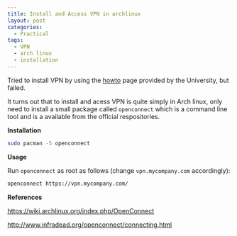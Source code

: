 ```yaml
---
title: Install and Access VPN in archlinux
layout: post
categories:
  - Practical
tags:
  - VPN
  - arch linux
  - installation
---
```


Tried to install VPN by using the [howto](https://www.it.iastate.edu/howtos/vpn) page provided by the University, but failed.

It turns out that to install and acess VPN is quite simply in Arch linux, only need to install a small package called `openconnect` which is a command line tool and is a available from the official respositories.

**Installation**

   ```bash
   sudo pacman -S openconnect
   ```

**Usage**

Run `openconnect` as root as follows (change `vpn.mycompany.com` accordingly):

   ```bash
   openconnect https://vpn.mycompany.com/
   ```

**References**

https://wiki.archlinux.org/index.php/OpenConnect

http://www.infradead.org/openconnect/connecting.html


